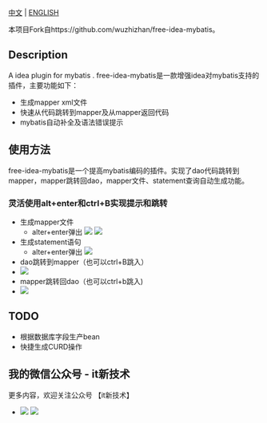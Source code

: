 [中文](README.md) | 
[ENGLISH](README_EN.md)

本项目Fork自https://github.com/wuzhizhan/free-idea-mybatis。  

## Description
A idea plugin for mybatis .
free-idea-mybatis是一款增强idea对mybatis支持的插件，主要功能如下：
- 生成mapper xml文件
- 快速从代码跳转到mapper及从mapper返回代码
- mybatis自动补全及语法错误提示

## 使用方法
free-idea-mybatis是一个提高mybatis编码的插件。实现了dao代码跳转到mapper，mapper跳转回dao，mapper文件、statement查询自动生成功能。
### 灵活使用alt+enter和ctrl+B实现提示和跳转
- 生成mapper文件
    - alter+enter弹出
![](https://raw.githubusercontent.com/Bpazy/intellij-mybatis-plugin/master/doc/img/create_mapper.png)
![](https://raw.githubusercontent.com/Bpazy/intellij-mybatis-plugin/master/doc/img/choose_mapper_folder.jpg)
- 生成statement语句
    - alter+enter弹出
![](https://raw.githubusercontent.com/Bpazy/intellij-mybatis-plugin/master/doc/img/create_statement.jpg)
- dao跳转到mapper（也可以ctrl+B跳入）
- ![](https://raw.githubusercontent.com/Bpazy/intellij-mybatis-plugin/master/doc/img/to_mapper.jpg)
- mapper跳转回dao（也可以ctrl+b跳入)
- ![](https://raw.githubusercontent.com/Bpazy/intellij-mybatis-plugin/master/doc/img/to_code.jpg)


## TODO
- 根据数据库字段生产bean
- 快捷生成CURD操作

## 我的微信公众号 - it新技术
更多内容，欢迎关注公众号 【it新技术】
- ![](https://raw.githubusercontent.com/Bpazy/intellij-mybatis-plugin/master/doc/img/gzh_logo.jpg)
![](https://raw.githubusercontent.com/Bpazy/intellij-mybatis-plugin/master/doc/img/gzh_qrcode.jpg)